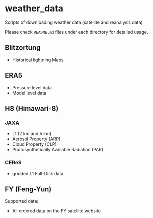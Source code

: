 # weather_data
Scripts of downloading weather data (satellite and reanalysis data)

Please check `README.md` files under each directory for detailed usage.

## Blitzortung

- Historical lightning Maps

## ERA5

- Pressure level data
- Model level data

## H8 (Himawari-8)

### JAXA 

- L1 (2 km and 5 km)
- Aerosol Property (ARP)
- Cloud Property (CLP)
- Photosynthetically Available Radiation (PAR)

### CEReS 

- gridded L1 Full-Disk data


## FY (Feng-Yun)

Supported data:

- All ordered data on the FY satellite website